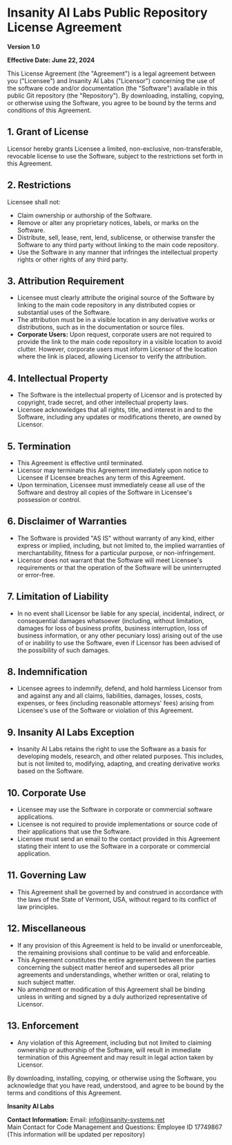 # Insanity AI Labs Public Repository License Agreement

**Version 1.0**

**Effective Date: June 22, 2024**

This License Agreement (the "Agreement") is a legal agreement between you ("Licensee") and Insanity AI Labs ("Licensor") concerning the use of the software code and/or documentation (the "Software") available in this public Git repository (the "Repository"). By downloading, installing, copying, or otherwise using the Software, you agree to be bound by the terms and conditions of this Agreement.

## 1. Grant of License
Licensor hereby grants Licensee a limited, non-exclusive, non-transferable, revocable license to use the Software, subject to the restrictions set forth in this Agreement.

## 2. Restrictions
Licensee shall not:
   - Claim ownership or authorship of the Software.
   - Remove or alter any proprietary notices, labels, or marks on the Software.
   - Distribute, sell, lease, rent, lend, sublicense, or otherwise transfer the Software to any third party without linking to the main code repository.
   - Use the Software in any manner that infringes the intellectual property rights or other rights of any third party.

## 3. Attribution Requirement
   - Licensee must clearly attribute the original source of the Software by linking to the main code repository in any distributed copies or substantial uses of the Software.
   - The attribution must be in a visible location in any derivative works or distributions, such as in the documentation or source files.
   - **Corporate Users:** Upon request, corporate users are not required to provide the link to the main code repository in a visible location to avoid clutter. However, corporate users must inform Licensor of the location where the link is placed, allowing Licensor to verify the attribution.

## 4. Intellectual Property
   - The Software is the intellectual property of Licensor and is protected by copyright, trade secret, and other intellectual property laws.
   - Licensee acknowledges that all rights, title, and interest in and to the Software, including any updates or modifications thereto, are owned by Licensor.

## 5. Termination
   - This Agreement is effective until terminated.
   - Licensor may terminate this Agreement immediately upon notice to Licensee if Licensee breaches any term of this Agreement.
   - Upon termination, Licensee must immediately cease all use of the Software and destroy all copies of the Software in Licensee's possession or control.

## 6. Disclaimer of Warranties
   - The Software is provided "AS IS" without warranty of any kind, either express or implied, including, but not limited to, the implied warranties of merchantability, fitness for a particular purpose, or non-infringement.
   - Licensor does not warrant that the Software will meet Licensee's requirements or that the operation of the Software will be uninterrupted or error-free.

## 7. Limitation of Liability
   - In no event shall Licensor be liable for any special, incidental, indirect, or consequential damages whatsoever (including, without limitation, damages for loss of business profits, business interruption, loss of business information, or any other pecuniary loss) arising out of the use of or inability to use the Software, even if Licensor has been advised of the possibility of such damages.

## 8. Indemnification
   - Licensee agrees to indemnify, defend, and hold harmless Licensor from and against any and all claims, liabilities, damages, losses, costs, expenses, or fees (including reasonable attorneys' fees) arising from Licensee's use of the Software or violation of this Agreement.

## 9. Insanity AI Labs Exception
   - Insanity AI Labs retains the right to use the Software as a basis for developing models, research, and other related purposes. This includes, but is not limited to, modifying, adapting, and creating derivative works based on the Software.

## 10. Corporate Use
   - Licensee may use the Software in corporate or commercial software applications.
   - Licensee is not required to provide implementations or source code of their applications that use the Software.
   - Licensee must send an email to the contact provided in this Agreement stating their intent to use the Software in a corporate or commercial application.

## 11. Governing Law
   - This Agreement shall be governed by and construed in accordance with the laws of the State of Vermont, USA, without regard to its conflict of law principles.

## 12. Miscellaneous
   - If any provision of this Agreement is held to be invalid or unenforceable, the remaining provisions shall continue to be valid and enforceable.
   - This Agreement constitutes the entire agreement between the parties concerning the subject matter hereof and supersedes all prior agreements and understandings, whether written or oral, relating to such subject matter.
   - No amendment or modification of this Agreement shall be binding unless in writing and signed by a duly authorized representative of Licensor.

## 13. Enforcement
   - Any violation of this Agreement, including but not limited to claiming ownership or authorship of the Software, will result in immediate termination of this Agreement and may result in legal action taken by Licensor.

By downloading, installing, copying, or otherwise using the Software, you acknowledge that you have read, understood, and agree to be bound by the terms and conditions of this Agreement.

**Insanity AI Labs**

**Contact Information:**
Email: info@insanity-systems.net  
Main Contact for Code Management and Questions: Employee ID 17749867 (This information will be updated per repository)
